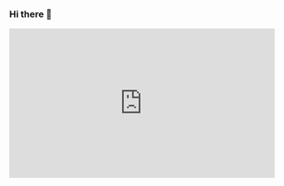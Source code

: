 ### Hi there 👋
<div style="width:480px"><iframe allow="fullscreen" frameBorder="0" height="270" src="https://giphy.com/embed/tCwyHLGtnk7sPGWUsX/video" width="480"></iframe></div>

<!--
**Mann082/Mann082** is a ✨ _special_ ✨ repository because its `README.md` (this file) appears on your GitHub profile.

Here are some ideas to get you started:

- 🔭 I’m currently working on ...
- 🌱 I’m currently learning ...
- 👯 I’m looking to collaborate on ...
- 🤔 I’m looking for help with ...
- 💬 Ask me about ...
- 📫 How to reach me: ...
- 😄 Pronouns: ...
- ⚡ Fun fact: ...
-->
